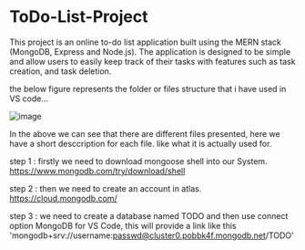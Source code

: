 # ToDo-List-Project

 This project is an online to-do list application built using the MERN stack (MongoDB, Express and Node.js). The application is designed to be simple and allow users to easily keep track of their tasks with features such as task creation, and task deletion.

the below figure represents the folder or files structure that i have used in VS code...


![image](https://github.com/Divya6265/To-Do-List-Project/assets/87583059/493064e4-86f9-4f76-b55c-def4ae6b50ae)


In the above we can see that there are different files presented, here we have a short desccription for each file. like what it is actually used for.

 step 1 : firstly we need to download mongoose shell into our System.
 https://www.mongodb.com/try/download/shell

 step 2 : then we need to create an account in atlas.
 https://cloud.mongodb.com/
 
 step 3 : we need to create a database named TODO and then use connect option MongoDB for VS Code, this will provide a link like this
 'mongodb+srv://username:passwd@cluster0.pobbk4f.mongodb.net/TODO'


 





